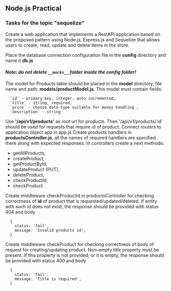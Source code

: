 ## Node.js Practical
### Tasks for the topic "sequelize"
Create a web application that implements a RestAPI application based on the proposed pattern using Node.js, Express.js and Sequelize that allows users to create, read, update and delete items in the store. 

Place the database connection configuration file in the **config** directory and name it **db.js**  
#### _Note: do not delete `__mocks__` folder inside the config folder!_
The model for Products table should be placed in the **model** directory, file name and path:  **models/productModel.js**. 
This model must contain fields:
```
  `id` - primary key, integer, auto incremented,
  `title` - string, required, 
  `price` - choose data type suitable for money handling ,
  `description` - string 
```
Use **'/api/v1/products'** as root url for products. Then '/api/v1/products/:id' should be used for requests that require id of product.
Connect routers to application object app in app.js
Create products handlers in **productsController.js**, all the names of required handlers are specified there along with expected responses.
In  controllers create a next methods: 

- getAllProducts,
- createProduct,
- getProductById,
- updateProduct (PUT),
- deleteProduct,
- checkProductId,
- checkProduct.

Create middleware checkProductId in productsController  for checking correctness of **id** of product that is requested/updated/deleted. If entity with such id does not exist, the response should be provided with status 404 and body
```
  {
    status: 'fail',
    message: 'Invalid products id',
  }
```  
Create middleware checkProduct for checking correctness of body of request for creating/updating product. Non-empty title property must be present. If this property is not provided, or it is empty, the response should be provided with status 400 and body
```
  {
    status: 'fail',
    message: 'Title is required',
  }
```